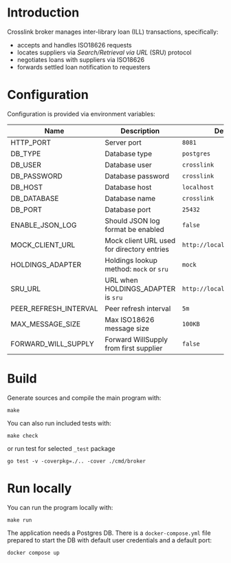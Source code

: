 # Introduction

Crosslink broker manages inter-library loan (ILL) transactions, specifically:

* accepts and handles ISO18626 requests
* locates suppliers via _Search/Retrieval via URL_ (SRU) protocol
* negotiates loans with suppliers via ISO18626
* forwards settled loan notification to requesters

# Configuration

Configuration is provided via environment variables:

| Name                  | Description                                | Default value                     |
|-----------------------|--------------------------------------------|-----------------------------------|
| HTTP_PORT             | Server port                                | `8081`                            |
| DB_TYPE               | Database type                              | `postgres`                        |
| DB_USER               | Database user                              | `crosslink`                       |
| DB_PASSWORD           | Database password                          | `crosslink`                       |
| DB_HOST               | Database host                              | `localhost`                       |
| DB_DATABASE           | Database name                              | `crosslink`                       |
| DB_PORT               | Database port                              | `25432`                           |
| ENABLE_JSON_LOG       | Should JSON log format be enabled          | `false`                           |
| MOCK_CLIENT_URL       | Mock client URL used for directory entries | `http://localhost:19083/iso18626` |
| HOLDINGS_ADAPTER      | Holdings lookup method: `mock` or `sru`    | `mock`                            |
| SRU_URL               | URL when HOLDINGS_ADAPTER is `sru`         | `http://localhost:8081/sru`       |
| PEER_REFRESH_INTERVAL | Peer refresh interval                      | `5m`                              |
| MAX_MESSAGE_SIZE      | Max ISO18626 message size                  | `100KB`                           |
| FORWARD_WILL_SUPPLY   | Forward WillSupply from first supplier     | `false`                           |

# Build

Generate sources and compile the main program with:

```
make
```

You can also run included tests with:

```
make check
```

or run test for selected `_test` package

```
go test -v -coverpkg=./.. -cover ./cmd/broker
```

# Run locally

You can run the program locally with:

```
make run
```

The application needs a Postgres DB.
There is a `docker-compose.yml` file prepared to start the DB with default user credentials and a default port:

```
docker compose up
```
